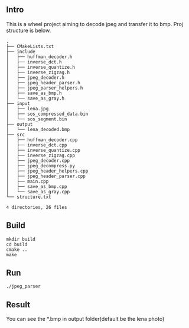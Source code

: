 ## Intro
This is a wheel project aiming to decode jpeg and transfer it to bmp. Proj structure is below.
```
.
├── CMakeLists.txt
├── include
│   ├── huffman_decoder.h
│   ├── inverse_dct.h
│   ├── inverse_quantize.h
│   ├── inverse_zigzag.h
│   ├── jpeg_decoder.h
│   ├── jpeg_header_parser.h
│   ├── jpeg_parser_helpers.h
│   ├── save_as_bmp.h
│   └── save_as_gray.h
├── input
│   ├── lena.jpg
│   ├── sos_compressed_data.bin
│   └── sos_segment.bin
├── output
│   └── lena_decoded.bmp
├── src
│   ├── huffman_decoder.cpp
│   ├── inverse_dct.cpp
│   ├── inverse_quantize.cpp
│   ├── inverse_zigzag.cpp
│   ├── jpeg_decoder.cpp
│   ├── jpeg_decompress.py
│   ├── jpeg_header_helpers.cpp
│   ├── jpeg_header_parser.cpp
│   ├── main.cpp
│   ├── save_as_bmp.cpp
│   └── save_as_gray.cpp
└── structure.txt

4 directories, 26 files
```
## Build
```
mkdir build
cd build
cmake ..
make
```
## Run
```
./jpeg_parser
```
## Result
You can see the *.bmp in output folder(default be the lena photo)
